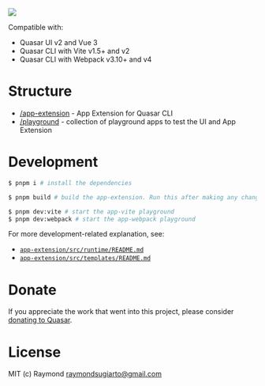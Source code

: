 <img src="https://img.shields.io/npm/v/quasar-app-extension-qui.svg?label=quasar-app-extension-qui">

Compatible with:

- Quasar UI v2 and Vue 3
- Quasar CLI with Vite v1.5+ and v2
- Quasar CLI with Webpack v3.10+ and v4

# Structure

- [/app-extension](app-extension) - App Extension for Quasar CLI
- [/playground](playground) - collection of playground apps to test the UI and App Extension

# Development

```bash
$ pnpm i # install the dependencies

$ pnpm build # build the app-extension. Run this after making any change in ./app-extension

$ pnpm dev:vite # start the app-vite playground
$ pnpm dev:webpack # start the app-webpack playground
```

For more development-related explanation, see:
- [`app-extension/src/runtime/README.md`](app-extension/src/runtime/README.md)
- [`app-extension/src/templates/README.md`](app-extension/src/templates/README.md)

# Donate

If you appreciate the work that went into this project, please consider [donating to Quasar](https://donate.quasar.dev).

# License

MIT (c) Raymond <raymondsugiarto@gmail.com>

